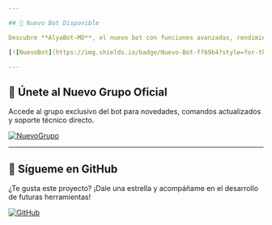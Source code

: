 ```yaml
---

## 🚀 Nuevo Bot Disponible

Descubre **AlyaBot-MD**, el nuevo bot con funciones avanzadas, rendimiento optimizado y una experiencia totalmente renovada.

[![NuevoBot](https://img.shields.io/badge/Nuevo-Bot-ff69b4?style=for-the-badge&logo=github&logoColor=white)](https://github.com/DevAlexJs/AlyaBot-MD)

---
```


## 🐞 Únete al Nuevo Grupo Oficial

Accede al grupo exclusivo del bot para novedades, comandos actualizados y soporte técnico directo.

[![NuevoGrupo](https://img.shields.io/badge/Nuevo-Grupo-ff69b4?style=for-the-badge&logo=whatsapp&logoColor=white)](https://stellarwa.xyz/stellar)

---

## 🌟 Sígueme en GitHub

¿Te gusta este proyecto? ¡Dale una estrella y acompáñame en el desarrollo de futuras herramientas!

[![GitHub](https://img.shields.io/badge/Sígueme-en%20GitHub-24292e?style=for-the-badge&logo=github&logoColor=white)](https://github.com/DevAlexJs)